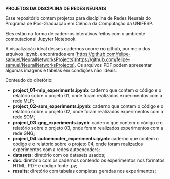 **PROJETOS DA DISCÍPLINA DE REDES NEURAIS**

Esse repositório contem projetos para discíplina de Redes Neurais do Programa de Pós-Graduação em Ciência da Computação da UNIFESP.

Eles estão na forma de cadernos interativos feitos com o ambiente computacional
Jupyter Notebook.

A visualização ideal desses cadernos ocorre no github, por meio dos arquivos .ipynb, encontrados em [https://github.com/felipe-samuel/NeuralNetworksProjects](https://github.com/felipe-samuel/NeuralNetworksProjects). Os arquivos PDF podem apresentar algumas imagens e tabelas em condições não ideais.

Conteudo do diretório:
* **project_01-mlp_experiments.ipynb**: caderno que contem o código e o relatório sobre o projeto 01, onde foram realizados experimentos com a rede MLP;
* **project_02-som_experiments.ipynb**: caderno que contem o código e o relatório sobre o projeto 02, onde foram realizados experimentos com a rede SOM;
* **project_03-gng_experiments.ipynb**: caderno que contem o código e o relatório sobre o projeto 03, onde foram realizados experimentos com a rede GNG;
* **project_04-autoencoder_experiments.ipynb**: caderno que contem o código e o relatório sobre o projeto 04, onde foram realizados experimentos com a redes autoencoders;
* **datasets**: diretório com os datasets usados;
* **doc**: diretório com os cadernos contendo os experimentos nos formatos HTML, PDF e código fonte .py;
* **results**: diretório com tabelas completas geradas nos experimentos;  
